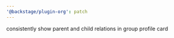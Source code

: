 ```yaml
---
'@backstage/plugin-org': patch
---
```


consistently show parent and child relations in group profile card
